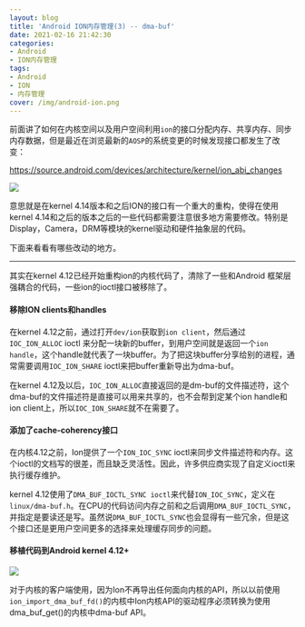 ```yaml
---
layout: blog
title: 'Android ION内存管理(3) -- dma-buf'
date: 2021-02-16 21:42:30
categories:
- Android
- ION内存管理
tags:
- Android
- ION
- 内存管理
cover: /img/android-ion.png
---
```

前面讲了如何在内核空间以及用户空间利用`ion`的接口分配内存、共享内存、同步内存数据，但是最近在浏览最新的`AOSP`的系统变更的时候发现接口都发生了改变：

https://source.android.com/devices/architecture/kernel/ion_abi_changes

<!--more-->

![](https://s3.ax1x.com/2021/02/16/ygm9mQ.png)

意思就是在kernel 4.14版本和之后ION的接口有一个重大的重构，使得在使用kernel 4.14和之后的版本之后的一些代码都需要注意很多地方需要修改。特别是Display，Camera，DRM等模块的kernel驱动和硬件抽象层的代码。

下面来看看有哪些改动的地方。

------

其实在kernel 4.12已经开始重构ion的内核代码了，清除了一些和Android 框架层强耦合的代码，一些ion的ioctl接口被移除了。

#### 移除ION clients和handles

在kernel 4.12之前，通过打开`dev/ion`获取到`ion client`，然后通过`IOC_ION_ALLOC` ioctl 来分配一块新的buffer，到用户空间就是返回一个`ion handle`，这个handle就代表了一块buffer。为了把这块buffer分享给别的进程，通常需要调用`IOC_ION_SHARE` ioctl来把buffer重新导出为dma-buf。

在kernel 4.12及以后，`IOC_ION_ALLOC`直接返回的是dm-buf的文件描述符，这个dma-buf的文件描述符是直接可以用来共享的，也不会帮到定某个ion handle和ion client上，所以`IOC_ION_SHARE`就不在需要了。

#### 添加了cache-coherency接口

在内核4.12之前，Ion提供了一个`ION_IOC_SYNC` ioctl来同步文件描述符和内存。这个ioctl的文档写的很差，而且缺乏灵活性。因此，许多供应商实现了自定义ioctl来执行缓存维护。

kernel 4.12使用了`DMA_BUF_IOCTL_SYNC ioctl`来代替`ION_IOC_SYNC`，定义在`linux/dma-buf.h`。在CPU的代码访问内存之前和之后调用`DMA_BUF_IOCTL_SYNC`，并指定是要读还是写。虽然说`DMA_BUF_IOCTL_SYNC`也会显得有一些冗余，但是这个接口还是更用户空间更多的选择来处理缓存同步的问题。

#### 移植代码到Android kernel 4.12+

![](https://s3.ax1x.com/2021/02/16/ygmPTs.png)

对于内核的客户端使用，因为Ion不再导出任何面向内核的API，所以以前使用`ion_import_dma_buf_fd()`的内核中Ion内核API的驱动程序必须转换为使用dma_buf_get()的内核中dma-buf API。

